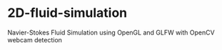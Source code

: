 # 2D-fluid-simulation
Navier-Stokes Fluid Simulation using OpenGL and GLFW with OpenCV webcam detection

